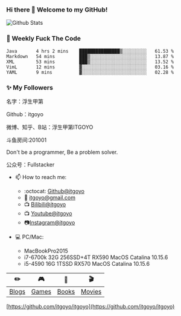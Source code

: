### Hi there 👋 Welcome to my GitHub!

<!--
**itgoyo/itgoyo** is a ✨ _special_ ✨ repository because its `README.md` (this file) appears on your GitHub profile.

Here are some ideas to get you started:

- 🔭 I’m currently working on ...
- 🌱 I’m currently learning ...
- 👯 I’m looking to collaborate on ...
- 🤔 I’m looking for help with ...
- 💬 Ask me about ...
- 📫 How to reach me: ...
- 😄 Pronouns: ...
- ⚡ Fun fact: ...
-->

![Github Stats](https://github-readme-stats.vercel.app/api?username=itgoyo&show_icons=true)

### :dart: Weekly Fuck The Code

<!--START_SECTION:waka-->
```text
Java       4 hrs 2 mins    ███████████████▒░░░░░░░░░   61.53 %
Markdown   54 mins         ███▒░░░░░░░░░░░░░░░░░░░░░   13.87 %
XML        53 mins         ███▒░░░░░░░░░░░░░░░░░░░░░   13.52 %
VimL       12 mins         ▓░░░░░░░░░░░░░░░░░░░░░░░░   03.16 %
YAML       9 mins          ▓░░░░░░░░░░░░░░░░░░░░░░░░   02.28 %
```
<!--END_SECTION:waka-->

### :sparkles: My Followers

<!--START_SECTION:top-followers-->
<!--END_SECTION:top-followers-->

名字：浮生甲第

Github：itgoyo

微博、知乎、B站：浮生甲第ITGOYO

斗鱼房间:201001

Don't be a programmer, Be a problem solver.

公众号：Fullstacker

- 📫 How to reach me:
    - :octocat: [Github@itgoyo](https://github.com/itgoyo)
    - :email: [itgoyo@gmail.com](mailto:itgoyo@gmail.com)
    - :tv: [Bilibili@itgoyo](https://space.bilibili.com/12767066)
    - :tv: [Youtube@itgoyo](https://www.youtube.com/channel/UCpCzS_uKS1zzOAUjuuBNXDQ?view_as=subscriber)
    - :camera:[Instagram@itgoyo](https://www.instagram.com/itgoyo1991/)

- :computer: PC/Mac:

    - MacBookPro2015
    - i7-6700k 32G 256SSD+4T RX590 MacOS Catalina 10.15.6
    - i5-4590  16G 1TSSD RX570 MacOS Catalina 10.15.6


| :pencil2: | :video_game: | :book: |:clapper:  |
| --- | --- | --- | --- |
| [Blogs](https://itgoyo.github.io/) |[Games](https://itgoyo.github.io/games/)  | [Books](https://itgoyo.github.io/books/) | [Movies](https://itgoyo.github.io/movies/) |


[https://github.com/itgoyo/itgoyo](https://github.com/itgoyo/itgoyo)

